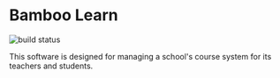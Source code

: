 # Bamboo Learn
![build status](https://travis-ci.org/grahamwren/bamboo-learn.svg?branch=master)

This software is designed for managing a school's course system for its teachers and students.
